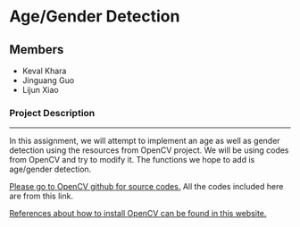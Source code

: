 # Age/Gender Detection

## Members

* Keval Khara  
* Jinguang Guo  
* Lijun Xiao  

### Project Description
----------------------------------------------------------------------------------------------------------------------------

In this assignment, we will attempt to implement an age as well as gender detection using the resources from OpenCV project. We will be using codes from OpenCV and try to modify it. The functions we hope to add is age/gender detection.

[Please go to OpenCV github for source codes.](https://github.com/opencv/opencv "https://github.com/opencv/opencv") All the codes included here are from this link. 

[References about how to install OpenCV can be found in this website.](http://docs.opencv.org/3.2.0/d5/de5/tutorial_py_setup_in_windows.html)


